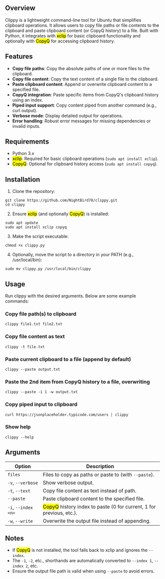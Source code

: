 ## Overview
Clippy is a lightweight command-line tool for Ubuntu that simplifies clipboard operations. It allows users to copy file paths or file contents to the clipboard and paste clipboard content (or CopyQ history) to a file. Built with Python, it integrates with <mark>xclip</mark> for basic clipboard functionality and optionally with <mark>CopyQ</mark> for accessing clipboard history.

## Features
- **Copy file paths**: Copy the absolute paths of one or more files to the clipboard.
- **Copy file content**: Copy the text content of a single file to the clipboard.
- **Paste clipboard content**: Append or overwrite clipboard content to a specified file.
- **CopyQ integration**: Paste specific items from CopyQ's clipboard history using an index.
- **Piped input support**: Copy content piped from another command (e.g., curl output).
- **Verbose mode**: Display detailed output for operations.
- **Error handling**: Robust error messages for missing dependencies or invalid inputs.

## Requirements

- Python 3.x
- <mark>xclip</mark>: Required for basic clipboard operations (`sudo apt install xclip`).
- <mark>CopyQ</mark>: Optional for clipboard history access (`sudo apt install copyq`).

## Installation

1. Clone the repository:
  ```
  git clone https://github.com/NightBird78/clippy.git
  cd clippy
  ```


2. Ensure <mark>xclip</mark> (and optionally <mark>CopyQ</mark>) is installed:
  ```
  sudo apt update
  sudo apt install xclip copyq
  ```




3. Make the script executable:
  ```
  chmod +x clippy.py
  ```

4. Optionally, move the script to a directory in your PATH (e.g., /usr/local/bin):
  ```
  sudo mv clippy.py /usr/local/bin/clippy
  ```


## Usage
Run clippy with the desired arguments. Below are some example commands:

### Copy file path(s) to clipboard
  ```
  clippy file1.txt file2.txt
  ```

### Copy file content as text
  ```
  clippy -t file.txt
  ```

### Paste current clipboard to a file (append by default)
  ```
  clippy --paste output.txt
  ```

### Paste the 2nd item from CopyQ history to a file, overwriting
```
clippy --paste -i 1 -w output.txt
```

### Copy piped input to clipboard
```
curl https://jsonplaceholder.typicode.com/users | clippy
```

### Show help
```
clippy --help
```

## Arguments

| Option | Description |
|---|---|
| `files` | Files to copy as paths or paste to (with `--paste`). |
| `-v`, `--verbose` | Show verbose output. |
| `-t`, `--text` | Copy file content as text instead of path. |
| `--paste` | Paste clipboard content to the specified file. |
| `-i`, `--index <n>` | <mark>CopyQ</mark> history index to paste (0 for current, 1 for previous, etc.). |
| `-w`, `--write` | Overwrite the output file instead of appending. |


## Notes

- If <mark>CopyQ</mark> is not installed, the tool falls back to xclip and ignores the `--index`.
- The `-1`, `-2`, etc., shorthands are automatically converted to `--index 1`, `--index 2`, etc.
- Ensure the output file path is valid when using `--paste` to avoid errors.

